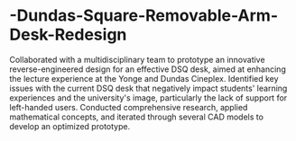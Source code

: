 # -Dundas-Square-Removable-Arm-Desk-Redesign
Collaborated with a multidisciplinary team to prototype an innovative reverse-engineered design for an effective DSQ desk, aimed at enhancing the lecture experience at the Yonge and Dundas Cineplex.
Identified key issues with the current DSQ desk that negatively impact students' learning experiences and the university's image, particularly the lack of support for left-handed users. 
Conducted comprehensive research, applied mathematical concepts, and iterated through several CAD models to develop an optimized prototype.
